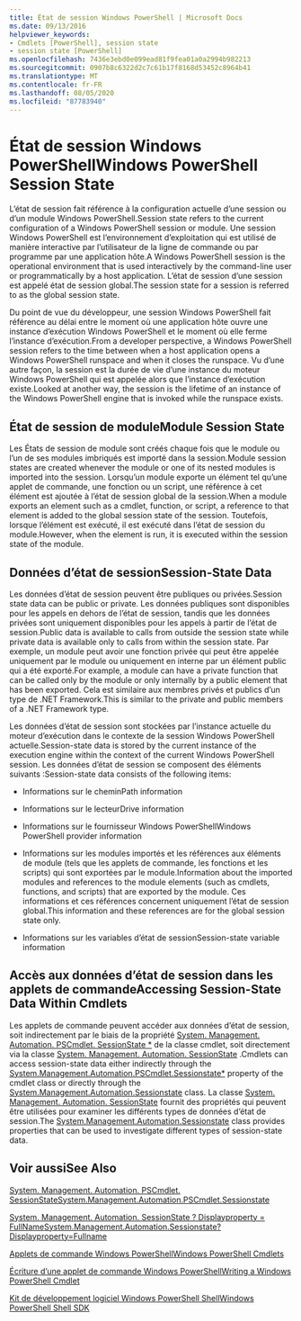 ```yaml
---
title: État de session Windows PowerShell | Microsoft Docs
ms.date: 09/13/2016
helpviewer_keywords:
- Cmdlets [PowerShell], session state
- session state [PowerShell]
ms.openlocfilehash: 7436e3ebd0e099ead81f9fea01a0a2994b982213
ms.sourcegitcommit: 0907b8c6322d2c7c61b17f8168d53452c8964b41
ms.translationtype: MT
ms.contentlocale: fr-FR
ms.lasthandoff: 08/05/2020
ms.locfileid: "87783940"
---
```

# <a name="windows-powershell-session-state"></a><span data-ttu-id="b2c52-102">État de session Windows PowerShell</span><span class="sxs-lookup"><span data-stu-id="b2c52-102">Windows PowerShell Session State</span></span>

<span data-ttu-id="b2c52-103">L’état de session fait référence à la configuration actuelle d’une session ou d’un module Windows PowerShell.</span><span class="sxs-lookup"><span data-stu-id="b2c52-103">Session state refers to the current configuration of a Windows PowerShell session or module.</span></span> <span data-ttu-id="b2c52-104">Une session Windows PowerShell est l’environnement d’exploitation qui est utilisé de manière interactive par l’utilisateur de la ligne de commande ou par programme par une application hôte.</span><span class="sxs-lookup"><span data-stu-id="b2c52-104">A Windows PowerShell session is the operational environment that is used interactively by the command-line user or programmatically by a host application.</span></span> <span data-ttu-id="b2c52-105">L’état de session d’une session est appelé état de session global.</span><span class="sxs-lookup"><span data-stu-id="b2c52-105">The session state for a session is referred to as the global session state.</span></span>

<span data-ttu-id="b2c52-106">Du point de vue du développeur, une session Windows PowerShell fait référence au délai entre le moment où une application hôte ouvre une instance d’exécution Windows PowerShell et le moment où elle ferme l’instance d’exécution.</span><span class="sxs-lookup"><span data-stu-id="b2c52-106">From a developer perspective, a Windows PowerShell session refers to the time between when a host application opens a Windows PowerShell runspace and when it closes the runspace.</span></span> <span data-ttu-id="b2c52-107">Vu d’une autre façon, la session est la durée de vie d’une instance du moteur Windows PowerShell qui est appelée alors que l’instance d’exécution existe.</span><span class="sxs-lookup"><span data-stu-id="b2c52-107">Looked at another way, the session is the lifetime of an instance of the Windows PowerShell engine that is invoked while the runspace exists.</span></span>

## <a name="module-session-state"></a><span data-ttu-id="b2c52-108">État de session de module</span><span class="sxs-lookup"><span data-stu-id="b2c52-108">Module Session State</span></span>

<span data-ttu-id="b2c52-109">Les États de session de module sont créés chaque fois que le module ou l’un de ses modules imbriqués est importé dans la session.</span><span class="sxs-lookup"><span data-stu-id="b2c52-109">Module session states are created whenever the module or one of its nested modules is imported into the session.</span></span> <span data-ttu-id="b2c52-110">Lorsqu’un module exporte un élément tel qu’une applet de commande, une fonction ou un script, une référence à cet élément est ajoutée à l’état de session global de la session.</span><span class="sxs-lookup"><span data-stu-id="b2c52-110">When a module exports an element such as a cmdlet, function, or script, a reference to that element is added to the global session state of the session.</span></span> <span data-ttu-id="b2c52-111">Toutefois, lorsque l’élément est exécuté, il est exécuté dans l’état de session du module.</span><span class="sxs-lookup"><span data-stu-id="b2c52-111">However, when the element is run, it is executed within the session state of the module.</span></span>

## <a name="session-state-data"></a><span data-ttu-id="b2c52-112">Données d’état de session</span><span class="sxs-lookup"><span data-stu-id="b2c52-112">Session-State Data</span></span>

<span data-ttu-id="b2c52-113">Les données d’état de session peuvent être publiques ou privées.</span><span class="sxs-lookup"><span data-stu-id="b2c52-113">Session state data can be public or private.</span></span> <span data-ttu-id="b2c52-114">Les données publiques sont disponibles pour les appels en dehors de l’état de session, tandis que les données privées sont uniquement disponibles pour les appels à partir de l’état de session.</span><span class="sxs-lookup"><span data-stu-id="b2c52-114">Public data is available to calls from outside the session state while private data is available only to calls from within the session state.</span></span> <span data-ttu-id="b2c52-115">Par exemple, un module peut avoir une fonction privée qui peut être appelée uniquement par le module ou uniquement en interne par un élément public qui a été exporté.</span><span class="sxs-lookup"><span data-stu-id="b2c52-115">For example, a module can have a private function that can be called only by the module or only internally by a public element that has been exported.</span></span> <span data-ttu-id="b2c52-116">Cela est similaire aux membres privés et publics d’un type de .NET Framework.</span><span class="sxs-lookup"><span data-stu-id="b2c52-116">This is similar to the private and public members of a .NET Framework type.</span></span>

<span data-ttu-id="b2c52-117">Les données d’état de session sont stockées par l’instance actuelle du moteur d’exécution dans le contexte de la session Windows PowerShell actuelle.</span><span class="sxs-lookup"><span data-stu-id="b2c52-117">Session-state data is stored by the current instance of the execution engine within the context of the current Windows PowerShell session.</span></span> <span data-ttu-id="b2c52-118">Les données d’état de session se composent des éléments suivants :</span><span class="sxs-lookup"><span data-stu-id="b2c52-118">Session-state data consists of the following items:</span></span>

- <span data-ttu-id="b2c52-119">Informations sur le chemin</span><span class="sxs-lookup"><span data-stu-id="b2c52-119">Path information</span></span>

- <span data-ttu-id="b2c52-120">Informations sur le lecteur</span><span class="sxs-lookup"><span data-stu-id="b2c52-120">Drive information</span></span>

- <span data-ttu-id="b2c52-121">Informations sur le fournisseur Windows PowerShell</span><span class="sxs-lookup"><span data-stu-id="b2c52-121">Windows PowerShell provider information</span></span>

- <span data-ttu-id="b2c52-122">Informations sur les modules importés et les références aux éléments de module (tels que les applets de commande, les fonctions et les scripts) qui sont exportées par le module.</span><span class="sxs-lookup"><span data-stu-id="b2c52-122">Information about the imported modules and references to the module elements (such as cmdlets, functions, and scripts) that are exported by the module.</span></span> <span data-ttu-id="b2c52-123">Ces informations et ces références concernent uniquement l’état de session global.</span><span class="sxs-lookup"><span data-stu-id="b2c52-123">This information and these references are for the global session state only.</span></span>

- <span data-ttu-id="b2c52-124">Informations sur les variables d’état de session</span><span class="sxs-lookup"><span data-stu-id="b2c52-124">Session-state variable information</span></span>

## <a name="accessing-session-state-data-within-cmdlets"></a><span data-ttu-id="b2c52-125">Accès aux données d’état de session dans les applets de commande</span><span class="sxs-lookup"><span data-stu-id="b2c52-125">Accessing Session-State Data Within Cmdlets</span></span>

<span data-ttu-id="b2c52-126">Les applets de commande peuvent accéder aux données d’état de session, soit indirectement par le biais de la propriété [System. Management. Automation. PSCmdlet. SessionState \*](/dotnet/api/System.Management.Automation.PSCmdlet.SessionState) de la classe cmdlet, soit directement via la classe [System. Management. Automation. SessionState](/dotnet/api/System.Management.Automation.SessionState) .</span><span class="sxs-lookup"><span data-stu-id="b2c52-126">Cmdlets can access session-state data either indirectly through the [System.Management.Automation.PSCmdlet.Sessionstate\*](/dotnet/api/System.Management.Automation.PSCmdlet.SessionState) property of the cmdlet class or directly through the [System.Management.Automation.Sessionstate](/dotnet/api/System.Management.Automation.SessionState) class.</span></span> <span data-ttu-id="b2c52-127">La classe [System. Management. Automation. SessionState](/dotnet/api/System.Management.Automation.SessionState) fournit des propriétés qui peuvent être utilisées pour examiner les différents types de données d’état de session.</span><span class="sxs-lookup"><span data-stu-id="b2c52-127">The [System.Management.Automation.Sessionstate](/dotnet/api/System.Management.Automation.SessionState) class provides properties that can be used to investigate different types of session-state data.</span></span>

## <a name="see-also"></a><span data-ttu-id="b2c52-128">Voir aussi</span><span class="sxs-lookup"><span data-stu-id="b2c52-128">See Also</span></span>

[<span data-ttu-id="b2c52-129">System. Management. Automation. PSCmdlet. SessionState</span><span class="sxs-lookup"><span data-stu-id="b2c52-129">System.Management.Automation.PSCmdlet.Sessionstate</span></span>](/dotnet/api/System.Management.Automation.PSCmdlet.SessionState)

[<span data-ttu-id="b2c52-130">System. Management. Automation. SessionState ? Displayproperty = FullName</span><span class="sxs-lookup"><span data-stu-id="b2c52-130">System.Management.Automation.Sessionstate?Displayproperty=Fullname</span></span>](/dotnet/api/System.Management.Automation.SessionState)

[<span data-ttu-id="b2c52-131">Applets de commande Windows PowerShell</span><span class="sxs-lookup"><span data-stu-id="b2c52-131">Windows PowerShell Cmdlets</span></span>](./cmdlet-overview.md)

[<span data-ttu-id="b2c52-132">Écriture d’une applet de commande Windows PowerShell</span><span class="sxs-lookup"><span data-stu-id="b2c52-132">Writing a Windows PowerShell Cmdlet</span></span>](./writing-a-windows-powershell-cmdlet.md)

[<span data-ttu-id="b2c52-133">Kit de développement logiciel Windows PowerShell Shell</span><span class="sxs-lookup"><span data-stu-id="b2c52-133">Windows PowerShell Shell SDK</span></span>](../windows-powershell-reference.md)
